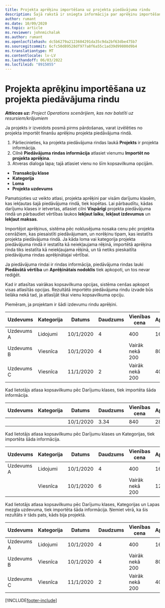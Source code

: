 ```yaml
---
title: Projekta aprēķinu importēšana uz projekta piedāvājuma rindu
description: Šajā rakstā ir sniegta informācija par aprēķinu importēšanu no projekta projekta piedāvājuma rindā.
author: rumant
ms.date: 10/09/2020
ms.topic: article
ms.reviewer: johnmichalak
ms.author: rumant
ms.openlocfilehash: dc5b6279a2123604291da35c9da2bf63dbe475b7
ms.sourcegitcommit: 6cfc50d89528df977a8f6a55c1ad39d99800d9b4
ms.translationtype: MT
ms.contentlocale: lv-LV
ms.lasthandoff: 06/03/2022
ms.locfileid: "8915055"
---
```

# <a name="import-estimates-for-a-project-to-a-project-quote-line"></a>Projekta aprēķinu importēšana uz projekta piedāvājuma rindu

_**Attiecas uz:** Project Operations scenārijiem, kas nav balstīti uz resursiem/krājumiem_


Ja projekts ir izveidots posmā pirms pārdošanas, varat izvēlēties no projekta importēt finanšu aprēķinu projekta piedāvājuma rindā.

1. Pārliecinieties, ka projekta piedāvājuma rindas laukā **Projekts** ir projekta informācija.
2. Cilnē **Piedāvājuma rindas informācija** atlasiet vienumu **Importēt no projekta aprēķina**.
3. Atveras dialoga lapa; tajā atlasiet vienu no šīm kopsavilkuma opcijām.

  - **Transakciju klase**
  - **Kategorija**
  - **Loma** 
  - **Projekta uzdevums**

Pamatojoties uz veikto atlasi, projekta aprēķini par visām darījumu klasēm, kas iekļautas šajā piedāvājuma rindā, tiek kopētas. Lai pārbaudītu, kādas darījumu klases ir ietvertas, atlasiet cilni **Vispārīgi** projekta piedāvājuma rindā un pārbaudiet vērtības laukos **Iekļaut laiku**, **Iekļaut izdevumus** un **Iekļaut maksas**.

Importējot aprēķinus, sistēma pēc noklusējuma nosaka cenu pēc projekta cenrāžiem, kas piesaistīti piedāvājumam, un norēķinu tipam, kas iestatīts projekta piedāvājuma rindā. Ja kāda loma vai kategorija projekta piedāvājuma rindā ir iestatīta kā neiekļaujama rēķinā, importētā aprēķina rinda tiks iestatīta kā neiekļaujama rēķinā, un tā netiks pieskaitīta piedāvājuma rindas aprēķinātajai vērtībai.

Ja piedāvājuma rindai ir rindas informācija, piedāvājuma rindas lauki **Piedāvātā vērtība** un **Aprēķinātais nodoklis** tiek apkopoti, un tos nevar rediģēt.

Kad ir atlasītas vairākas kopsavilkuma opcijas, sistēma cenšas apkopot visas atlasītās opcijas. Rezultātā importēto piedāvājuma rindu izvade būs lielāka nekā tad, ja atlasījāt tikai vienu kopsavilkuma opciju.

Piemēram, ja projektam ir šādi izdevumu rindu aprēķini.

| Uzdevums | Kategorija | Datums | Daudzums | Vienības cena | Apjoms/summa |
| --- | --- | --- | --- | --- | --- |
| Uzdevums A | Lidojumi | 10/1/2020 | 4 | 400 | 1600 |
| Uzdevums B | Viesnīca | 10/1/2020 | 4 | Vairāk nekā 200 | 800 |
| Uzdevums C | Viesnīca | 11/1/2020 | 2 | Vairāk nekā 200 | 400 |

Kad lietotājs atlasa kopsavilkumu pēc Darījumu klases, tiek importēta šāda informācija.

| Uzdevums | Kategorija | Datums | Daudzums | Vienības cena | Apjoms/summa |
| --- | --- | --- | --- | --- | --- |
| | | 10/1/2020 | 3.34 | 840 | 2800 |

Kad lietotājs atlasa kopsavilkumu pēc Darījumu klases un Kategorijas, tiek importēta šāda informācija.

| Uzdevums | Kategorija | Datums | Daudzums | Vienības cena | Apjoms/summa |
| --- | --- | --- | --- | --- | --- |
| Uzdevums A | Lidojumi | 10/1/2020 | 4 | 400 | 1600 |
| | Viesnīca | 10/1/2020 | 6 | Vairāk nekā 200 | 1200 |

Kad lietotājs atlasa kopsavilkumu pēc Darījumu klases, Kategorijas un Lapas mezgla uzdevuma, tiek importēta šāda informācija. Ņemiet vērā, ka šis rezultāts ir tāds pats, kāds bija projektā.

| Uzdevums | Kategorija | Datums | Daudzums | Vienības cena | Apjoms/summa |
| --- | --- | --- | --- | --- | --- |
| Uzdevums A | Lidojumi | 10/1/2020 | 4 | 400 | 1600 |
| Uzdevums B | Viesnīca | 10/1/2020 | 4 | Vairāk nekā 200 | 800 |
| Uzdevums C | Viesnīca | 11/1/2020 | 2 | Vairāk nekā 200 | 400 |


[!INCLUDE[footer-include](../includes/footer-banner.md)]
